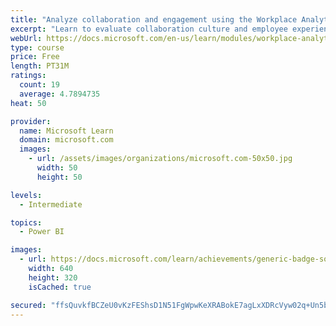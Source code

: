 ```yaml
---
title: "Analyze collaboration and engagement using the Workplace Analytics Ways of working assessment dashboard"
excerpt: "Learn to evaluate collaboration culture and employee experience with a Power BI template using Workplace Analytics data."
webUrl: https://docs.microsoft.com/en-us/learn/modules/workplace-analytics-ways-working/
type: course
price: Free
length: PT31M
ratings:
  count: 19
  average: 4.7894735
heat: 50

provider:
  name: Microsoft Learn
  domain: microsoft.com
  images:
    - url: /assets/images/organizations/microsoft.com-50x50.jpg
      width: 50
      height: 50

levels:
  - Intermediate

topics:
  - Power BI

images:
  - url: https://docs.microsoft.com/learn/achievements/generic-badge-social.png
    width: 640
    height: 320
    isCached: true

secured: "ffsQuvkfBCZeU0vKzFEShsD1N51FgWpwKeXRABokE7agLxXDRcVyw02q+Un5bsS2y1DS/L7VXo/83Ia4Xlw+WoGrzEapr6YNpQEzRd80UJ4A3fghUogjJmVKP+1KHBmY3m/8ygf49HOAsJwRb8l8cHLn2quz6tGHgHUq7TXU6tH8ZqG8nqrXSfAEQPydOXFY6QgyScFESIdiWAbgmeX+Mh5hVbW56kJWGgjGEmuXNYQiGF/PgV6Vb+L960jyENt/XYmwJqTW20bWZWxYagd8MBWqLpo4hbAYTtXbC7GOLaTKIkd3k4DUzB6/y4YvAuMKNi4V04IcuMMikkt2tR2rEFNW0H7GC1bgQCHb3Xp8cgn+Hlba7/oLX6ldXGihUX+wcTMY+Pj565J6ThzNHkmvnLqyf58X13K5DJlERxTE+Qc=;bUwdTuTenz0SeVfOVhgg9g=="
---
```


